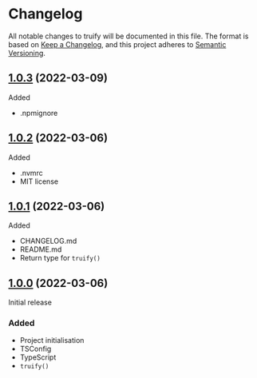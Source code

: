 # Changelog
All notable changes to truify will be documented in this file. The format is based on [Keep a Changelog],
and this project adheres to [Semantic Versioning].

[Keep a Changelog]: https://keepachangelog.com/en/1.0.0/
[Semantic Versioning]: https://semver.org/spec/v2.0.0.html

## [1.0.3] (2022-03-09)

Added
- .npmignore

## [1.0.2] (2022-03-06)

Added
- .nvmrc
- MIT license

## [1.0.1] (2022-03-06)

Added
- CHANGELOG.md
- README.md
- Return type for `truify()`

## [1.0.0] (2022-03-06)
Initial release

### Added

- Project initialisation
- TSConfig
- TypeScript
- `truify()`

[1.0.3]: https://github.com/Miljoen/truify/releases/tag/1.0.3
[1.0.2]: https://github.com/Miljoen/truify/releases/tag/1.0.2
[1.0.1]: https://github.com/Miljoen/truify/releases/tag/1.0.1
[1.0.0]: https://github.com/Miljoen/truify/releases/tag/1.0.0